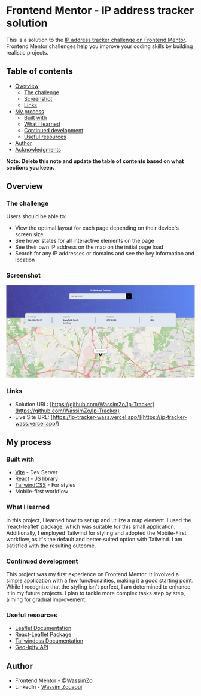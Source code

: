 # Frontend Mentor - IP address tracker solution

This is a solution to the [IP address tracker challenge on Frontend Mentor](https://www.frontendmentor.io/challenges/ip-address-tracker-I8-0yYAH0). Frontend Mentor challenges help you improve your coding skills by building realistic projects. 

## Table of contents

- [Overview](#overview)
  - [The challenge](#the-challenge)
  - [Screenshot](#screenshot)
  - [Links](#links)
- [My process](#my-process)
  - [Built with](#built-with)
  - [What I learned](#what-i-learned)
  - [Continued development](#continued-development)
  - [Useful resources](#useful-resources)
- [Author](#author)
- [Acknowledgments](#acknowledgments)

**Note: Delete this note and update the table of contents based on what sections you keep.**

## Overview

### The challenge

Users should be able to:

- View the optimal layout for each page depending on their device's screen size
- See hover states for all interactive elements on the page
- See their own IP address on the map on the initial page load
- Search for any IP addresses or domains and see the key information and location

### Screenshot

![IP TRACKER](https://github.com/WassimZo/Ip-Tracker/blob/master/public/images/Screenshot.png)


### Links

- Solution URL: [https://github.com/WassimZo/Ip-Tracker](https://github.com/WassimZo/Ip-Tracker)
- Live Site URL: [https://ip-tracker-wass.vercel.app/](https://ip-tracker-wass.vercel.app/)

## My process

### Built with
- [Vite](https://vitejs.dev/) - Dev Server 
- [React](https://reactjs.org/) - JS library
- [TailwindCSS](https://tailwindcss.com/) - For styles
- Mobile-first workflow

### What I learned

In this project, I learned how to set up and utilize a map element. I used the 'react-leaflet' package, which was suitable for this small application. Additionally, I employed Tailwind for styling and adopted the Mobile-First workflow, as it's the default and better-suited option with Tailwind. I am satisfied with the resulting outcome.

### Continued development

This project was my first experience on Frontend Mentor. It involved a simple application with a few functionalities, making it a good starting point. While I recognize that the styling isn't perfect, I am determined to enhance it in my future projects. I plan to tackle more complex tasks step by step, aiming for gradual improvement.

### Useful resources

- [Leaflet Documentation](https://leafletjs.com/reference.html)
- [React-Leaflet Package](https://github.com/PaulLeCam/react-leaflet)
- [Tailwindcss Documentation](https://tailwindcss.com/docs/installation) 
- [Geo-Ipify API](https://geo.ipify.org/docs)

## Author

- Frontend Mentor - [@WassimZo](https://www.frontendmentor.io/profile/WassimZo)
- LinkedIn - [Wassim Zouaoui](https://www.linkedin.com/in/wassim-zouaoui-94354a1b8/)

